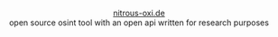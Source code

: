 <p align="center">
    <a href="https://nitrous-oxi.de">nitrous-oxi.de</a><br>
    open source osint tool with an open api written for research purposes 
</p>
